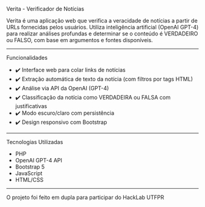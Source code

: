 Verita - Verificador de Notícias

Verita é uma aplicação web que verifica a veracidade de notícias a partir de URLs fornecidas pelos usuários. Utiliza inteligência artificial (OpenAI GPT-4) para realizar análises profundas e determinar se o conteúdo é VERDADEIRO ou FALSO, com base em argumentos e fontes disponíveis.

---

Funcionalidades

- ✔️ Interface web para colar links de notícias
- ✔️ Extração automática de texto da notícia (com filtros por tags HTML)
- ✔️ Análise via API da OpenAI (GPT-4)
- ✔️ Classificação da notícia como VERDADEIRA ou FALSA com justificativas
- ✔️ Modo escuro/claro com persistência
- ✔️ Design responsivo com Bootstrap

---

Tecnologias Utilizadas

- PHP
- OpenAI GPT-4 API
- Bootstrap 5
- JavaScript
- HTML/CSS

---

O projeto foi feito em dupla para participar do HackLab UTFPR


